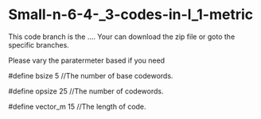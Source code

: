 # Small-n-6-4-_3-codes-in-l_1-metric
This code branch is the ....
Your can download the zip file or goto the specific branches.


Please vary the paratermeter based if you need

#define bsize 5      //The number of base codewords.

#define opsize 25     //The number of codewords.

#define vector_m  15  //The length of code.

